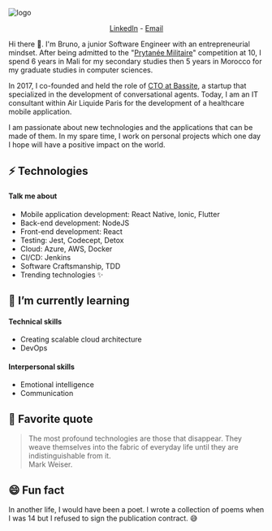 ![logo](https://media-exp1.licdn.com/dms/image/C5616AQFKwHySi480Gw/profile-displaybackgroundimage-shrink_350_1400/0?e=1599696000&v=beta&t=tCTJPULL-SqEuM5fnyeB2dNskpUMgU2vIEgNthNH18w)

<p align="center">
  <a href="https://www.linkedin.com/in/bacarybruno/">LinkedIn</a> -
  <a href="mailto:bacarybruno@gmail.com">Email</a>
</p>

Hi there 👋. I'm Bruno, a junior Software Engineer with an entrepreneurial mindset. After being admitted to the "[Prytanée Militaire](https://fr.wikipedia.org/wiki/Prytan%C3%A9e_militaire_de_Saint-Louis)" competition at 10, I spend 6 years in Mali for my secondary studies then 5 years in Morocco for my graduate studies in computer sciences.

In 2017, I co-founded and held the role of [CTO at Bassite](https://www.therollingnotes.com/2018/03/06/bodian-bacary-bruno-cto-bassite/), a startup that specialized in the development of conversational agents. Today, I am an IT consultant within Air Liquide Paris for the development of a healthcare mobile application.

I am passionate about new technologies and the applications that can be made of them. In my spare time, I work on personal projects which one day I hope will have a positive impact on the world.

## ⚡ Technologies
#### Talk me about
- Mobile application development: React Native, Ionic, Flutter
- Back-end development: NodeJS
- Front-end development: React
- Testing: Jest, Codecept, Detox
- Cloud: Azure, AWS, Docker
- CI/CD: Jenkins
- Software Craftsmanship, TDD
- Trending technologies ✨

## 🌱 I’m currently learning
#### Technical skills
- Creating scalable cloud architecture
- DevOps
#### Interpersonal skills
- Emotional intelligence
- Communication

## 💬 Favorite quote
> The most profound technologies are those that disappear. They weave themselves into the fabric of everyday life until they are indistinguishable from it.<br/>
> Mark Weiser.

## 😄 Fun fact
In another life, I would have been a poet. I wrote a collection of poems when I was 14 but I refused to sign the publication contract. 😅
